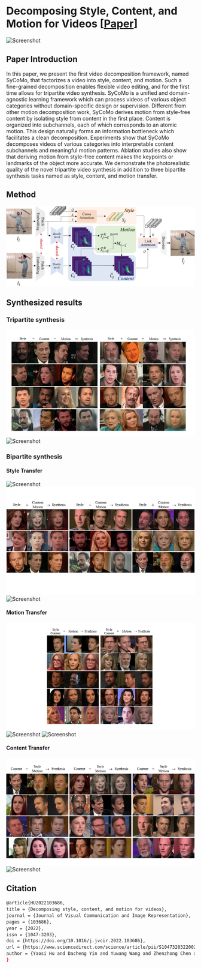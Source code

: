 # Decomposing Style, Content, and Motion for Videos [[Paper](https://doi.org/10.1016/j.jvcir.2022.103686)]
![Screenshot](assets/teaser.gif)

## Paper Introduction
In this paper, we present the first video decomposition framework, named SyCoMo, that factorizes a video into style, content, and motion. Such a fine-grained decomposition enables flexible video editing, and for the first time allows for tripartite video synthesis. SyCoMo is a unified and domain-agnostic learning framework which can process videos of various object categories without domain-specific design or supervision. Different from other motion decomposition work, SyCoMo derives motion from style-free content by isolating style from content in the first place. Content is organized into subchannels, each of which corresponds to an atomic motion. This design naturally forms an information bottleneck which facilitates a clean decomposition. Experiments show that SyCoMo decomposes videos of various categories into interpretable content subchannels and meaningful motion patterns. Ablation studies also show that deriving motion from style-free content makes the keypoints or landmarks of the object more accurate. We demonstrate the photorealistic quality of the novel tripartite video synthesis in addition to three bipartite synthesis tasks named as style, content, and motion transfer.

## Method
![Screenshot](assets/framework.png)

## Synthesized results
### Tripartite synthesis
![Screenshot](assets/tripartite_synthesis_1.gif)
![Screenshot](assets/tripartite_synthesis_2.gif)

### Bipartite synthesis
#### Style Transfer
![Screenshot](assets/style_transfer_1.gif)
![Screenshot](assets/style_transfer_2.gif)
![Screenshot](assets/style_transfer_3.gif)

#### Motion Transfer
![Screenshot](assets/motion_transfer_1.gif)
![Screenshot](assets/motion_transfer_2.gif)
![Screenshot](assets/motion_transfer_3.gif)

#### Content Transfer
![Screenshot](assets/content_transfer_1.gif)
![Screenshot](assets/content_transfer_2.gif)

## Citation
```bash
@article{HU2022103686,
title = {Decomposing style, content, and motion for videos},
journal = {Journal of Visual Communication and Image Representation},
pages = {103686},
year = {2022},
issn = {1047-3203},
doi = {https://doi.org/10.1016/j.jvcir.2022.103686},
url = {https://www.sciencedirect.com/science/article/pii/S1047320322002061},
author = {Yaosi Hu and Dacheng Yin and Yuwang Wang and Zhenzhong Chen and Chong Luo},
}
```

